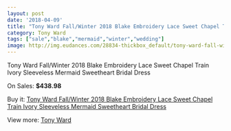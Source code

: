 ```yaml
---
layout: post
date: '2018-04-09'
title: "Tony Ward Fall/Winter 2018 Blake Embroidery Lace Sweet Chapel Train Ivory Sleeveless Mermaid Sweetheart Bridal Dress"
category: Tony Ward
tags: ["sale","blake","mermaid","winter","wedding"]
image: http://img.eudances.com/28834-thickbox_default/tony-ward-fall-winter-2018-blake-embroidery-lace-sweet-chapel-train-ivory-sleeveless-mermaid-sweetheart-bridal-dress.jpg
---
```

Tony Ward Fall/Winter 2018 Blake Embroidery Lace Sweet Chapel Train Ivory Sleeveless Mermaid Sweetheart Bridal Dress

On Sales: **$438.98**
<a href="https://www.eudances.com/en/tony-ward/9430-tony-ward-fall-winter-2018-blake-embroidery-lace-sweet-chapel-train-ivory-sleeveless-mermaid-sweetheart-bridal-dress.html"><amp-img layout="responsive" width="600" height="600" src="//img.eudances.com/28834-thickbox_default/tony-ward-fall-winter-2018-blake-embroidery-lace-sweet-chapel-train-ivory-sleeveless-mermaid-sweetheart-bridal-dress.jpg" alt="Tony Ward Fall/Winter 2018 Blake Embroidery Lace Sweet Chapel Train Ivory Sleeveless Mermaid Sweetheart Bridal Dress 0" /></a>
<a href="https://www.eudances.com/en/tony-ward/9430-tony-ward-fall-winter-2018-blake-embroidery-lace-sweet-chapel-train-ivory-sleeveless-mermaid-sweetheart-bridal-dress.html"><amp-img layout="responsive" width="600" height="600" src="//img.eudances.com/28836-thickbox_default/tony-ward-fall-winter-2018-blake-embroidery-lace-sweet-chapel-train-ivory-sleeveless-mermaid-sweetheart-bridal-dress.jpg" alt="Tony Ward Fall/Winter 2018 Blake Embroidery Lace Sweet Chapel Train Ivory Sleeveless Mermaid Sweetheart Bridal Dress 1" /></a>
<a href="https://www.eudances.com/en/tony-ward/9430-tony-ward-fall-winter-2018-blake-embroidery-lace-sweet-chapel-train-ivory-sleeveless-mermaid-sweetheart-bridal-dress.html"><amp-img layout="responsive" width="600" height="600" src="//img.eudances.com/28835-thickbox_default/tony-ward-fall-winter-2018-blake-embroidery-lace-sweet-chapel-train-ivory-sleeveless-mermaid-sweetheart-bridal-dress.jpg" alt="Tony Ward Fall/Winter 2018 Blake Embroidery Lace Sweet Chapel Train Ivory Sleeveless Mermaid Sweetheart Bridal Dress 2" /></a>

Buy it: [Tony Ward Fall/Winter 2018 Blake Embroidery Lace Sweet Chapel Train Ivory Sleeveless Mermaid Sweetheart Bridal Dress](https://www.eudances.com/en/tony-ward/9430-tony-ward-fall-winter-2018-blake-embroidery-lace-sweet-chapel-train-ivory-sleeveless-mermaid-sweetheart-bridal-dress.html "Tony Ward Fall/Winter 2018 Blake Embroidery Lace Sweet Chapel Train Ivory Sleeveless Mermaid Sweetheart Bridal Dress")

View more: [Tony Ward](https://www.eudances.com/en/143-tony-ward "Tony Ward")